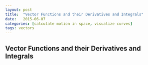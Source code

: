 ```yaml
---
layout: post
title:  "Vector Functions and their Derivatives and Integrals"
date:   2015-06-07
categories: [calculate motion in space, visualize curves]
tags: vectors 
---
```


## Vector Functions and their Derivatives and Integrals